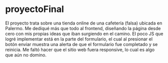 # proyectoFinal
El proyecto trata sobre una tienda online de una cafetería (falsa) ubicada en Palermo. Me dediqué más que todo al frontend, diseñando la página desde cero con mis propias ideas que iban surgiendo en el camino. El poco JS que logré implementar está en la parte del formulario, el cual al presionar el botón enviar muestra una alerta de que el formulario fue completado y se reinicia. Me faltó hacer que el sitio web fuera responsive, lo cual es algo que aún no domino.
